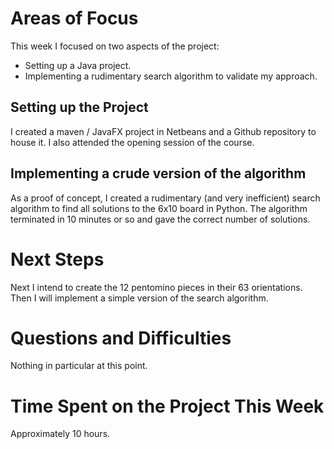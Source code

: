 # Areas of Focus

This week I focused on two aspects of the project:
* Setting up a Java project.
* Implementing a rudimentary search algorithm to validate my approach.

## Setting up the Project
I created a maven / JavaFX project in Netbeans and a Github repository to house it. I also attended the opening session of the course.

## Implementing a crude version of the algorithm
As a proof of concept, I created a rudimentary (and very inefficient) search algorithm to find all solutions to the 6x10 board in Python. The algorithm terminated in 10 minutes or so and gave the correct number of solutions.

# Next Steps
Next I intend to create the 12 pentomino pieces in their 63 orientations. Then I will implement a simple version of the search algorithm.

# Questions and Difficulties
Nothing in particular at this point.

# Time Spent on the Project This Week
Approximately 10 hours.

